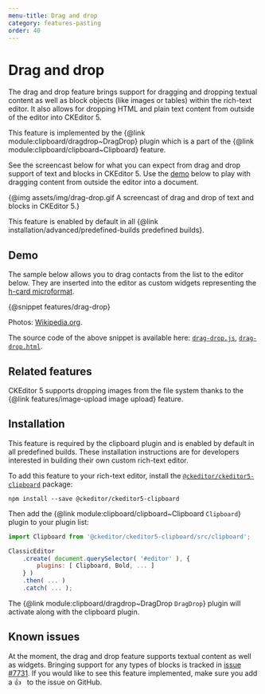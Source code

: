 ```yaml
---
menu-title: Drag and drop
category: features-pasting
order: 40
---
```


# Drag and drop

The drag and drop feature brings support for dragging and dropping textual content as well as block objects (like images or tables) within the rich-text editor. It also allows for dropping HTML and plain text content from outside of the editor into CKEditor 5.

This feature is implemented by the {@link module:clipboard/dragdrop~DragDrop} plugin which is a part of the {@link module:clipboard/clipboard~Clipboard} feature.

See the screencast below for what you can expect from drag and drop support of text and blocks in CKEditor 5. Use the [demo](#demo) below to play with dragging content from outside the editor into a document.

{@img assets/img/drag-drop.gif A screencast of drag and drop of text and blocks in CKEditor 5.}

<info-box info>
	This feature is enabled by default in all {@link installation/advanced/predefined-builds predefined builds}.
</info-box>

## Demo

The sample below allows you to drag contacts from the list to the editor below. They are inserted into the editor as custom widgets representing the [h-card microformat](http://microformats.org/wiki/h-card).

{@snippet features/drag-drop}

Photos: [Wikipedia.org](http://en.wikipedia.org).

The source code of the above snippet is available here: [`drag-drop.js`](https://github.com/ckeditor/ckeditor5/tree/master/packages/ckeditor5-clipboard/docs/_snippets/features/drag-drop.js), [`drag-drop.html`](https://github.com/ckeditor/ckeditor5/tree/master/packages/ckeditor5-clipboard/docs/_snippets/features/drag-drop.html).

## Related features

CKEditor 5 supports dropping images from the file system thanks to the {@link features/image-upload image upload} feature.

## Installation

<info-box info>
	This feature is required by the clipboard plugin and is enabled by default in all predefined builds. These installation instructions are for developers interested in building their own custom rich-text editor.
</info-box>

To add this feature to your rich-text editor, install the [`@ckeditor/ckeditor5-clipboard`](https://www.npmjs.com/package/@ckeditor/ckeditor5-clipboard) package:

```
npm install --save @ckeditor/ckeditor5-clipboard
```

Then add the {@link module:clipboard/clipboard~Clipboard `Clipboard`} plugin to your plugin list:

```js
import Clipboard from '@ckeditor/ckeditor5-clipboard/src/clipboard';

ClassicEditor
	.create( document.querySelector( '#editor' ), {
		plugins: [ Clipboard, Bold, ... ]
	} )
	.then( ... )
	.catch( ... );
```

The {@link module:clipboard/dragdrop~DragDrop `DragDrop`} plugin will activate along with the clipboard plugin.

## Known issues

At the moment, the drag and drop feature supports textual content as well as widgets. Bringing support for any types of blocks is tracked in [issue #7731](https://github.com/ckeditor/ckeditor5/issues/7731). If you  would like to see this feature implemented, make sure you add a 👍 &nbsp; to the issue on GitHub.

